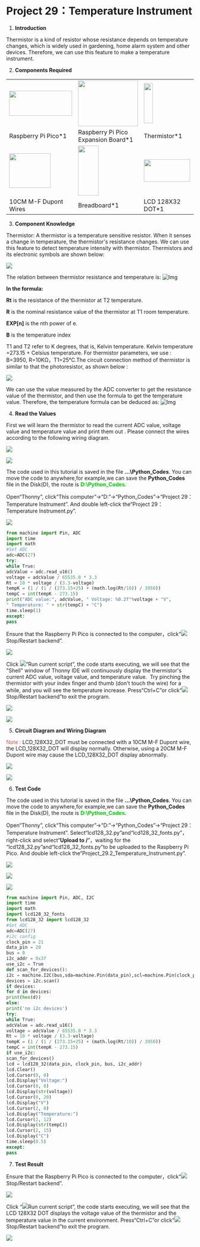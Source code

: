 # Project 29：Temperature Instrument

1.  **Introduction**
    
Thermistor is a kind of resistor whose resistance depends on temperature changes, which is widely used in gardening, home alarm system and other devices. Therefore, we can use this feature to make a temperature instrument.
    
2.  **Components Required**

<table>
<tbody>
<tr class="odd">
<td><p><img src="https://raw.githubusercontent.com/keyestudio/KS3025-KS3025F-Keyestudio-Raspberry-Pi-Pico-Learning-Kit-Complete-Edition-Python/master/media/8f45d8141f23885af95f870ab64a859c.jpeg" style="width:1.76389in;height:0.70278in" /></p></td>
<td><img src="https://raw.githubusercontent.com/keyestudio/KS3025-KS3025F-Keyestudio-Raspberry-Pi-Pico-Learning-Kit-Complete-Edition-Python/master/media/bbed91c0b45fcafc7e7163bfeabf68f9.png" style="width:1.66944in;height:1.28472in" /></td>
<td><img src="https://raw.githubusercontent.com/keyestudio/KS3025-KS3025F-Keyestudio-Raspberry-Pi-Pico-Learning-Kit-Complete-Edition-Python/master/media/b45bb81bb3763377c63accce606ac5f2.png" style="width:0.25in;height:1.11597in" /></td>
<td><img src="https://raw.githubusercontent.com/keyestudio/KS3025-KS3025F-Keyestudio-Raspberry-Pi-Pico-Learning-Kit-Complete-Edition-Python/master/media/b395b1cd2678f87b3a34dec15659efbc.png" style="width:1.52431in;height:1.00556in" /></td>
<td></td>
</tr>
<tr class="even">
<td>Raspberry Pi Pico*1</td>
<td>Raspberry Pi Pico Expansion Board*1</td>
<td>Thermistor*1</td>
<td>10KΩResistor*1</td>
<td></td>
</tr>
<tr class="odd">
<td><img src="https://raw.githubusercontent.com/keyestudio/KS3025-KS3025F-Keyestudio-Raspberry-Pi-Pico-Learning-Kit-Complete-Edition-Python/master/media/74ca4fa6d49dbd04de6a603c6e55a9ee.png" style="width:1.15347in;height:0.9625in" /></td>
<td><img src="https://raw.githubusercontent.com/keyestudio/KS3025-KS3025F-Keyestudio-Raspberry-Pi-Pico-Learning-Kit-Complete-Edition-Python/master/media/e380dd26e4825be9a768973802a55fe6.png" style="width:0.56736in;height:1.38958in" /></td>
<td><img src="https://raw.githubusercontent.com/keyestudio/KS3025-KS3025F-Keyestudio-Raspberry-Pi-Pico-Learning-Kit-Complete-Edition-Python/master/media/9232141f8a3166a8a6cdd43b78edd4e3.png" style="width:1.29722in;height:0.625in" /></td>
<td><img src="https://raw.githubusercontent.com/keyestudio/KS3025-KS3025F-Keyestudio-Raspberry-Pi-Pico-Learning-Kit-Complete-Edition-Python/master/media/e9a8d050105397bb183512fb4ffdd2f6.png" style="width:1.10139in;height:1.03472in" /></td>
<td><img src="https://raw.githubusercontent.com/keyestudio/KS3025-KS3025F-Keyestudio-Raspberry-Pi-Pico-Learning-Kit-Complete-Edition-Python/master/media/7dcbd02995be3c142b2f97df7f7c03ce.png" style="width:0.99028in;height:0.52986in" /></td>
</tr>
<tr class="even">
<td>10CM M-F Dupont Wires</td>
<td>Breadboard*1</td>
<td>LCD 128X32 DOT*1</td>
<td>Jumper Wires</td>
<td>USB Cable*1</td>
</tr>
</tbody>
</table>

3.  **Component Knowledge**
    

Thermistor: A thermistor is a temperature sensitive resistor. When it senses a change in temperature, the thermistor's resistance changes. We can use this feature to detect temperature intensity with thermistor. Thermistors and its electronic symbols are shown below:

![](../media/809b8634747fb295021f12e3b92b7894.png)

The relation between thermistor resistance and temperature is:
![Img](./media/img-20231025165842.png)

**In the formula:**

**Rt** is the resistance of the thermistor at T2 temperature.

**R** is the nominal resistance value of the thermistor at T1 room temperature.

**EXP\[n\]** is the nth power of e.

**B** is the temperature index

T1 and T2 refer to K degrees, that is, Kelvin temperature. Kelvin temperature =273.15 + Celsius temperature. For thermistor parameters, we use : B=3950, R=10KΩ，T1=25℃.The circuit connection method of thermistor is similar to that the photoresistor, as shown below :

![](../media/ac0d68aac58bffa5c99e1d0ed3a8bc37.jpeg)

We can use the value measured by the ADC converter to get the resistance value of the thermistor, and then use the formula to get the temperature value. Therefore, the temperature formula can be deduced as:
![Img](./media/img-20231025165900.png)

4.  **Read the Values**
    

First we will learn the thermistor to read the current ADC value, voltage value and temperature value and print them out . Please connect the wires according to the following wiring diagram.

![](../media/c143dc239ceaa5e65a63f47d6512630c.png)

![](../media/c0ad763fa1dda5ce55d03fe9b3d61bcd.png)

The code used in this tutorial is saved in the file **...\\Python_Codes**. You can move the code to anywhere,for example,we can save the **Python_Codes** file in the Disk(D), the route is <span style="color: rgb(0, 209, 0);">**D:\\Python_Codes**</span>.

Open“Thonny”, click“This computer”→“D:”→“Python_Codes”→“Project 29：Temperature Instrument”. And double left-click the“Project 29：Temperature Instrument\.py”.

![](../media/ba1f9274b61caca4500172168941614c.png)

```python
from machine import Pin, ADC
import time
import math
#Set ADC
adc=ADC(27)
try:
while True:
adcValue = adc.read_u16()
voltage = adcValue / 65535.0 * 3.3
Rt = 10 * voltage / (3.3-voltage)
tempK = (1 / (1 / (273.15+25) + (math.log(Rt/10)) / 3950))
tempC = int(tempK - 273.15)
print("ADC value:", adcValue, " Voltage: %0.2f"%voltage + "V",
" Temperature: " + str(tempC) + "C")
time.sleep(1)
except:
pass
```


Ensure that the Raspberry Pi Pico is connected to the computer，click“![](../media/27451c8a9c13e29d02bc0f5831cfaf1f.png)Stop/Restart backend”.

![](../media/2dd164403807ea7047143444407cc695.png)

Click ![](../media/da852227207616ccd9aff28f19e02690.png)“Run current script”, the code starts executing, we will see that the "Shell" window of Thonny IDE will continuously display the thermistor's current ADC value, voltage value, and temperature value.  Try pinching the thermistor with your index finger and thumb (don't touch the wire) for a while, and you will see the temperature increase. Press“Ctrl+C”or click“![](../media/27451c8a9c13e29d02bc0f5831cfaf1f.png)Stop/Restart backend”to exit the program.

![](../media/b5c07f4cda023a43d086d41bd451b7cf.png)

![](../media/0a035900fbc73a112eced64a926872ad.png)

5.  **Circuit Diagram and Wiring Diagram**

<span style="color: rgb(255, 76, 65);">Note :</span> LCD\_128X32\_DOT must be connected with a 10CM M-F Dupont wire, the LCD\_128X32\_DOT will display normally. Otherwise, using a 20CM M-F Dupont wire may cause the LCD\_128X32\_DOT display abnormally.  

![](../media/281774a4fbf4f7f2ca0fd1e60c89516c.png)

![](../media/91445212232765942d482b84da03f598.png)

6.  **Test Code**

The code used in this tutorial is saved in the file **...\\Python_Codes**. You can move the code to anywhere,for example,we can save the **Python_Codes** file in the Disk(D), the route is <span style="color: rgb(0, 209, 0);">**D:\\Python_Codes**</span>.

Open“Thonny”, click“This computer”→“D:”→“Python_Codes”→“Project 29：Temperature Instrument”.
Select“lcd128\_32.py”and“lcd128\_32\_fonts.py”， right-click and select“**Upload to /**”，waiting for the “lcd128\_32.py”and“lcd128\_32\_fonts.py”to be uploaded to the Raspberry Pi Pico. And double left-click the“Project\_29.2\_Temperature\_Instrument.py”.

![](../media/c5678862078fbd138bc2d3d841d6c184.png)

![](../media/9ebbc9f92556aa1a7ad8b4d9ff92debe.png)

![](../media/670f87b63caf3f2eec1fa383efc70902.png)

```python
from machine import Pin, ADC, I2C
import time
import math
import lcd128_32_fonts
from lcd128_32 import lcd128_32
#Set ADC
adc=ADC(27)
#i2c config
clock_pin = 21
data_pin = 20
bus = 0
i2c_addr = 0x3f
use_i2c = True
def scan_for_devices():
i2c = machine.I2C(bus,sda=machine.Pin(data_pin),scl=machine.Pin(clock_pin))
devices = i2c.scan()
if devices:
for d in devices:
print(hex(d))
else:
print('no i2c devices')
try:
while True:
adcValue = adc.read_u16()
voltage = adcValue / 65535.0 * 3.3
Rt = 10 * voltage / (3.3-voltage)
tempK = (1 / (1 / (273.15+25) + (math.log(Rt/10)) / 3950))
tempC = int(tempK - 273.15)
if use_i2c:
scan_for_devices()
lcd = lcd128_32(data_pin, clock_pin, bus, i2c_addr)
lcd.Clear()
lcd.Cursor(0, 0)
lcd.Display("Voltage:")
lcd.Cursor(0, 8)
lcd.Display(str(voltage))
lcd.Cursor(0, 20)
lcd.Display("V")
lcd.Cursor(2, 0)
lcd.Display("Temperature:")
lcd.Cursor(2, 12)
lcd.Display(str(tempC))
lcd.Cursor(2, 15)
lcd.Display("C")
time.sleep(0.5)
except:
pass
```

7.  **Test Result**
    
Ensure that the Raspberry Pi Pico is connected to the computer，click“![](../media/27451c8a9c13e29d02bc0f5831cfaf1f.png)Stop/Restart backend”.
    
![](../media/d81b90ec4aca1c76d02f50c9858c6192.png)
    
 Click “![](../media/da852227207616ccd9aff28f19e02690.png)Run current script”, the code starts executing, we will see that the LCD 128X32 DOT displays the voltage value of the thermistor and the temperature value in the current environment. Press“Ctrl+C”or click“![](../media/27451c8a9c13e29d02bc0f5831cfaf1f.png)Stop/Restart backend”to exit the program.

![](../media/39c7bd10b5bf436c42e552f697e9f9c0.png)
